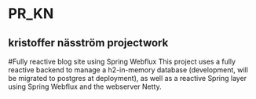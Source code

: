 # PR_KN
## kristoffer näsström projectwork

#Fully reactive blog site using Spring Webflux
This project uses a fully reactive backend to manage a h2-in-memory database (development, will be migrated to 
postgres at deployment), as well as a reactive Spring layer using Spring Webflux and the webserver Netty. 